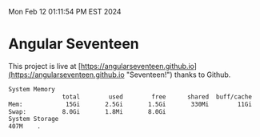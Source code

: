 Mon Feb 12 01:11:54 PM EST 2024

# Angular Seventeen


This project is live at [https://angularseventeen.github.io](https://angularseventeen.github.io "Seventeen!") thanks to Github.

```bash
System Memory
               total        used        free      shared  buff/cache   available
Mem:            15Gi       2.5Gi       1.5Gi       330Mi        11Gi        12Gi
Swap:          8.0Gi       1.8Mi       8.0Gi
System Storage
407M	.
```
